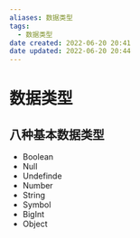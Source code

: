 ```yaml
---
aliases: 数据类型
tags:
  - 数据类型
date created: 2022-06-20 20:41
date updated: 2022-06-20 20:44
---
```


# 数据类型

## 八种基本数据类型

- Boolean
- Null
- Undefinde
- Number
- String
- Symbol
- BigInt
- Object
